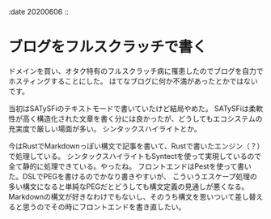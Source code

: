 :date 20200606
::

# ブログをフルスクラッチで書く

ドメインを買い、オタク特有のフルスクラッチ病に罹患したのでブログを自力でホスティングすることにした。
はてなブログに何か不満があったとかではないです。

当初はSATySFiのテキストモードで書いていたけど結局やめた。
SATySFiは柔軟性が高く構造化された文章を書く分には良かったが、どうしてもエコシステムの充実度で厳しい場面が多い。
シンタックスハイライトとか。

今はRustでMarkdownっぽい構文で記事を書いて、Rustで書いたエンジン（？）で処理している。
シンタックスハイライトもSyntectを使って実現しているので全て静的に処理できている。やったね。
フロントエンドはPestを使って書いた。DSLでPEGを書けるのでかなり書きやすいが、
こういうエスケープ処理の多い構文になると単純なPEGだとどうしても構文定義の見通しが悪くなる。
Markdownの構文が好きなわけでもないし、そのうち構文を思いついて差し替えると思うのでその時にフロントエンドを書き直したい。
